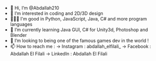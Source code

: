 - 👋 Hi, I’m @Abdallah210
- 👀 I’m interested in coding and 2D/3D design
- 👨🏽‍💻 I'm good in Python, JavaScript, Java, C# and more program languages
- 🧊 I’m currently learning Java GUI, C# for Unity3d, Photoshop and Blender 
- 💞️ I’m looking to being one of the famous games dev in the world !
- 📫 How to reach me :
-> Instagram : abdallah_elfilali_
-> Facebook : Abdallah El Filali
-> LinkedIn : Abdallah El Filali

<!---
Abdallah210/Abdallah210 is a ✨ special ✨ repository because its `README.md` (this file) appears on your GitHub profile.
You can click the Preview link to take a look at your changes.
--->
